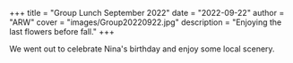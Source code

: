 +++
title = "Group Lunch September 2022"
date = "2022-09-22"
author = "ARW"
cover = "images/Group20220922.jpg"
description = "Enjoying the last flowers before fall."
+++

We went out to celebrate Nina's birthday and enjoy some local scenery. 
